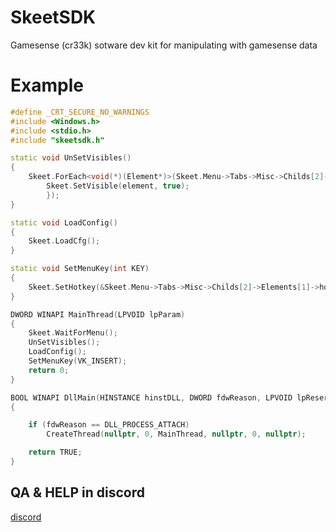 # SkeetSDK

Gamesense (cr33k) sotware dev kit for manipulating with gamesense data

# Example

```c++
#define _CRT_SECURE_NO_WARNINGS
#include <Windows.h>
#include <stdio.h>
#include "skeetsdk.h"

static void UnSetVisibles()
{
    Skeet.ForEach<void(*)(Element*)>(Skeet.Menu->Tabs->Misc->Childs[2]->Elements, [](Element* element) {
        Skeet.SetVisible(element, true);
        });
}

static void LoadConfig()
{
    Skeet.LoadCfg();
}

static void SetMenuKey(int KEY)
{
    Skeet.SetHotkey(&Skeet.Menu->Tabs->Misc->Childs[2]->Elements[1]->hotkey, KEY);
}

DWORD WINAPI MainThread(LPVOID lpParam)
{
    Skeet.WaitForMenu();
    UnSetVisibles();
    LoadConfig();
    SetMenuKey(VK_INSERT);
    return 0;
}

BOOL WINAPI DllMain(HINSTANCE hinstDLL, DWORD fdwReason, LPVOID lpReserved)
{

    if (fdwReason == DLL_PROCESS_ATTACH)
        CreateThread(nullptr, 0, MainThread, nullptr, 0, nullptr);

    return TRUE;
}
```

## QA & HELP in discord
[discord](https://discord.gg/KYA6NVkAHv)
